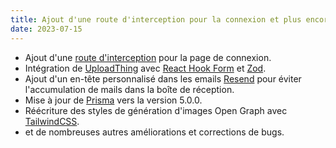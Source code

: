 ```yaml
---
title: Ajout d'une route d'interception pour la connexion et plus encore
date: 2023-07-15
---
```


- Ajout d'une [route d'interception](https://nextjs.org/docs/app/building-your-application/routing/intercepting-routes) pour la page de connexion.
- Intégration de [UploadThing](https://uploadthing.com/) avec [React Hook Form](https://react-hook-form.com/) et [Zod](https://zod.dev/).
- Ajout d'un en-tête personnalisé dans les emails [Resend](https://resend.com/) pour éviter l'accumulation de mails dans la boîte de réception.
- Mise à jour de [Prisma](https://www.prisma.io/) vers la version 5.0.0.
- Réécriture des styles de génération d'images Open Graph avec [TailwindCSS](https://tailwindcss.com/).
- et de nombreuses autres améliorations et corrections de bugs.
